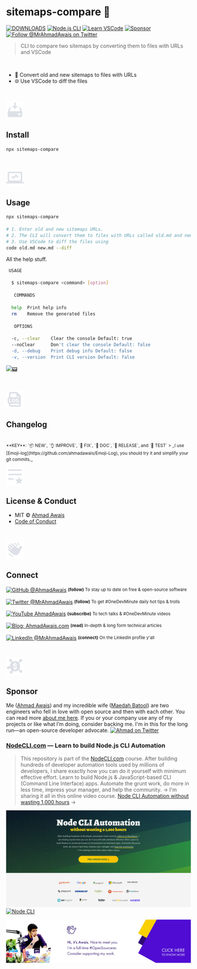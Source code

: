 # sitemaps-compare 🔗
[![DOWNLOADS](https://img.shields.io/npm/dt/sitemaps-compare?label=DOWNLOADS%20%20❯&colorA=81F096&colorB=81F096&style=flat)](https://www.npmjs.com/package/sitemaps-compare) [![Node.js CLI](https://img.shields.io/badge/-NodeCLI.com-gray.svg?colorB=81F096&style=flat)](https://NodeCLI.com/?utm_source=FOSS) [![Learn VSCode](https://img.shields.io/badge/-VSCODE.pro-gray.svg?colorB=81F096&style=flat)](https://VSCode.pro/?utm_source=FOSS) [![Sponsor](https://img.shields.io/badge/-Sponsor-gray.svg?colorB=81F096&style=flat)](https://github.com/ahmadawais/sponsor?utm_source=FOSS)
[![Follow @MrAhmadAwais on Twitter](https://img.shields.io/badge/FOLLOW%20@MRAHMADAWAIS%20%E2%86%92-gray.svg?colorA=81F096&colorB=81F096&style=flat)](https://twitter.com/mrahmadawais/)
> CLI to compare two sitemaps by converting them to files with URLs and VSCode

<br>

- 🔗 Convert old and new sitemaps to files with URLs
- 🌐 Use VSCode to diff the files

<br>

[![📟](https://raw.githubusercontent.com/ahmadawais/stuff/master/images/git/install.png)](./../../)

## Install

```sh
npx sitemaps-compare
```

<br>

[![⚙️](https://raw.githubusercontent.com/ahmadawais/stuff/master/images/git/usage.png)](./../../)

## Usage

```sh
npx sitemaps-compare

# 1. Enter old and new sitemaps URLs.
# 2. The CLI will convert them to files with URLs called old.md and new.md
# 3. Use VSCode to diff the files using
code old.md new.md --diff
```
All the help stuff.

```sh
 USAGE

  $ sitemaps-compare <command> [option]

   COMMANDS

  help  Print help info
  rm    Remove the generated files

   OPTIONS

  -c, --clear    Clear the console Default: true
  --noClear      Don't clear the console Default: false
  -d, --debug    Print debug info Default: false
  -v, --version  Print CLI version Default: false
```
[![📟](./.github/show.gif)](./../../)

<br>

[![📝](https://raw.githubusercontent.com/ahmadawais/stuff/master/images/git/log.png)](changelog.md)
## Changelog

<br>
<small>**KEY**: `📦 NEW`, `👌 IMPROVE`, `🐛 FIX`, `📖 DOC`, `🚀 RELEASE`, and `🤖 TEST`
> _I use [Emoji-log](https://github.com/ahmadawais/Emoji-Log), you should try it and simplify your git commits._
</small>

<br>

[![📃](https://raw.githubusercontent.com/ahmadawais/stuff/master/images/git/license.png)](./../../)

## License & Conduct
- MIT © [Ahmad Awais](https://twitter.com/MrAhmadAwais/)
- [Code of Conduct](code-of-conduct.md)

<br>

[![🙌](https://raw.githubusercontent.com/ahmadawais/stuff/master/images/git/connect.png)](./../../)

## Connect

<div align="left">
    <p><a href="https://github.com/ahmadawais"><img alt="GitHub @AhmadAwais" align="center" src="https://img.shields.io/badge/GITHUB-gray.svg?colorB=6cc644&style=flat" /></a>&nbsp;<small><strong>(follow)</strong> To stay up to date on free & open-source software</small></p>
    <p><a href="https://twitter.com/MrAhmadAwais/"><img alt="Twitter @MrAhmadAwais" align="center" src="https://img.shields.io/badge/TWITTER-gray.svg?colorB=1da1f2&style=flat" /></a>&nbsp;<small><strong>(follow)</strong> To get #OneDevMinute daily hot tips & trolls</small></p>
    <p><a href="https://www.youtube.com/AhmadAwais"><img alt="YouTube AhmadAwais" align="center" src="https://img.shields.io/badge/YOUTUBE-gray.svg?colorB=ff0000&style=flat" /></a>&nbsp;<small><strong>(subscribe)</strong> To tech talks & #OneDevMinute videos</small></p>
    <p><a href="https://AhmadAwais.com/"><img alt="Blog: AhmadAwais.com" align="center" src="https://img.shields.io/badge/MY%20BLOG-gray.svg?colorB=4D2AFF&style=flat" /></a>&nbsp;<small><strong>(read)</strong> In-depth & long form technical articles</small></p>
    <p><a href="https://www.linkedin.com/in/MrAhmadAwais/"><img alt="LinkedIn @MrAhmadAwais" align="center" src="https://img.shields.io/badge/LINKEDIN-gray.svg?colorB=0077b5&style=flat" /></a>&nbsp;<small><strong>(connect)</strong> On the LinkedIn profile y'all</small></p>

<br>

[![👌](https://raw.githubusercontent.com/ahmadawais/stuff/master/images/git/sponsor.png)](https://github.com/AhmadAwais/sponsor)
## Sponsor
Me ([Ahmad Awais](https://twitter.com/mrahmadawais/)) and my incredible wife ([Maedah Batool](https://twitter.com/MaedahBatool/)) are two engineers who fell in love with open source and then with each other. You can read more [about me here](https://ahmadawais.com/about). If you or your company use any of my projects or like what I’m doing, consider backing me. I'm in this for the long run—an open-source developer advocate.
[![Ahmad on Twitter](https://img.shields.io/twitter/follow/mrahmadawais.svg?style=social&label=Follow%20@MrAhmadAwais)](https://twitter.com/mrahmadawais/)

### [NodeCLI.com][n] — Learn to build Node.js CLI Automation

> This repository is part of the [NodeCLI.com][n] course.
After building hundreds of developer automation tools used by millions of developers, I share exactly how you can do it yourself with minimum effective effort. Learn to build Node.js & JavaScript-based CLI (Command Line Interface) apps. Automate the grunt work, do more in less time, impress your manager, and help the community.
→ I'm sharing it all in this online video course. [Node CLI Automation
without wasting 1,000 hours][n] →</p>

[![Node CLI Course](https://raw.githubusercontent.com/ahmadawais/stuff/master/nodecli/featured.jpg)][n]
[![Node CLI](https://img.shields.io/badge/-NodeCLI.com%20%E2%86%92-gray.svg?colorB=488640&style=flat)][n]


[![Awais on Twitter](https://raw.githubusercontent.com/ahmadawais/stuff/master/sponsor/sponsor.jpg)](https://github.com/AhmadAwais/sponsor)

[n]: https://NodeCLI.com?utm_source=github&utm_medium=referral&utm_campaign=ahmadawais/sitemaps-compare
